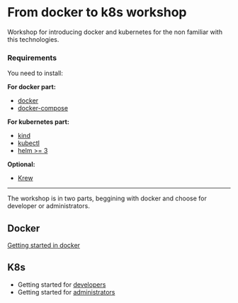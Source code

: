 # From docker to k8s workshop

Workshop for introducing docker and kubernetes for the non familiar with this technologies.

### Requirements

You need to install:

**For docker part:**

* [docker](https://docs.docker.com/get-docker/)
* [docker-compose](https://docs.docker.com/get-docker/)

**For kubernetes part:**

* [kind](https://github.com/kubernetes-sigs/kind)
* [kubectl](https://kubernetes.io/docs/tasks/tools/install-kubectl/)
* [helm >= 3](https://helm.sh/docs/intro/install/)

**Optional:**

* [Krew](https://krew.sigs.k8s.io/)

---

The workshop is in two parts, beggining with docker and choose for developer or administrators.

## Docker

[Getting started in docker](docker.md)

## K8s

* Getting started for [developers](k8s_developer.md)
* Getting started for [administrators](k8s_administrator.md)
